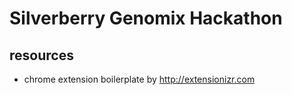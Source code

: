 # Silverberry Genomix Hackathon


## resources 

- chrome extension boilerplate by http://extensionizr.com 

